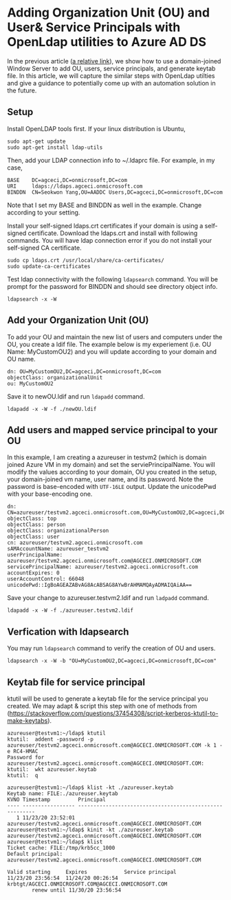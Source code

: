 # Adding Organization Unit (OU) and User& Service Principals with OpenLdap utilities to Azure AD DS

In the previous article ([a relative link](../wo_hdinsight/accumulo_aad_wo_hdinsight.md)), we show how to use a domain-joined Window Server to add OU, users, service principals, and generate keytab file. In this article, we will capture the similar steps with OpenLdap utilties and give a guidance to potentially come up with an automation solution in the future. 

## Setup 

Install OpenLDAP tools first. If your linux distribution is Ubuntu, 
```
sudo apt-get update
sudo apt-get install ldap-utils
```

Then, add your LDAP connection info to ~/.ldaprc file. For example, in my case,

```
BASE    DC=agceci,DC=onmicrosoft,DC=com
URI     ldaps://ldaps.agceci.onmicrosoft.com
BINDDN  CN=Seokwon Yang,OU=AADDC Users,DC=agceci,DC=onmicrosoft,DC=com
```
Note that I set my BASE and BINDDN as well in the example. Change according to your setting.

Install your self-signed ldaps.crt certificates if your domain is using a self-signed certificate. Download the ldaps.crt and install with following commands. You will have ldap connection error if you do not install your self-signed CA certificate.
```
sudo cp ldaps.crt /usr/local/share/ca-certificates/
sudo update-ca-certificates
```

Test ldap connectivity with the following `ldapsearch` command. You will be prompt for the password for BINDDN and should see directory object info. 

```
ldapsearch -x -W
```

## Add your Organization Unit (OU)
To add your OU and maintain the new list of users and computers under the OU, you create a ldif file. The example below is my experiement (i.e. OU Name: MyCustomOU2) and you will update according to your domain and OU name.

```
dn: OU=MyCustomOU2,DC=agceci,DC=onmicrosoft,DC=com
objectClass: organizationalUnit
ou: MyCustomOU2
```

Save it to newOU.ldif and run `ldapadd` command.
```
ldapadd -x -W -f ./newOU.ldif
```

## Add users and mapped service principal to your OU
In this example, I am creating a azureuser in testvm2 (which is domain joined Azure VM in my domain) and set the serviePrincipalName. You will modify the values according to your domain, OU you created in the setup, your domain-joined vm name, user name, and its password. Note the password is base-encoded with `UTF-16LE` output. Update the unicodePwd with your base-encoding one. 

```
dn: CN=azureuser/testvm2.agceci.onmicrosoft.com,OU=MyCustomOU2,DC=agceci,DC=onmicrosoft,DC=com
objectClass: top
objectClass: person
objectClass: organizationalPerson
objectClass: user
cn: azureuser/testvm2.agceci.onmicrosoft.com
sAMAccountName: azureuser_testvm2
userPrincipalName: azureuser/testvm2.agceci.onmicrosoft.com@AGCECI.ONMICROSOFT.COM
servicePrincipalName: azureuser/testvm2.agceci.onmicrosoft.com
accountExpires: 0
userAccountControl: 66048
unicodePwd::IgBoAGEAZABvAG8AcABSAG8AYwBrAHMAMQAyADMAIQAiAA==
```

Save your change to azureuser.testvm2.ldif and run `ladpadd` command.
```
ldapadd -x -W -f ./azureuser.testvm2.ldif
```

## Verfication with ldapsearch
You may run `ldapsearch` command to verify the creation of OU and users.

```
ldapsearch -x -W -b "OU=MyCustomOU2,DC=agceci,DC=onmicrosoft,DC=com"
```

## Keytab file for service principal
ktutil will be used to generate a keytab file for the service principal you created. We may adapt & script this step with one of methods from (https://stackoverflow.com/questions/37454308/script-kerberos-ktutil-to-make-keytabs).

```
azureuser@testvm1:~/ldap$ ktutil
ktutil:  addent -password -p azureuser/testvm2.agceci.onmicrosoft.com@AGCECI.ONMICROSOFT.COM -k 1 -e RC4-HMAC
Password for azureuser/testvm2.agceci.onmicrosoft.com@AGCECI.ONMICROSOFT.COM:
ktutil:  wkt azureuser.keytab
ktutil:  q

azureuser@testvm1:~/ldap$ klist -kt ./azureuser.keytab
Keytab name: FILE:./azureuser.keytab
KVNO Timestamp         Principal
---- ----------------- --------------------------------------------------------
   1 11/23/20 23:52:01 azureuser/testvm2.agceci.onmicrosoft.com@AGCECI.ONMICROSOFT.COM
azureuser@testvm1:~/ldap$ kinit -kt ./azureuser.keytab azureuser/testvm2.agceci.onmicrosoft.com@AGCECI.ONMICROSOFT.COM
azureuser@testvm1:~/ldap$ klist
Ticket cache: FILE:/tmp/krb5cc_1000
Default principal: azureuser/testvm2.agceci.onmicrosoft.com@AGCECI.ONMICROSOFT.COM

Valid starting     Expires            Service principal
11/23/20 23:56:54  11/24/20 00:26:54  krbtgt/AGCECI.ONMICROSOFT.COM@AGCECI.ONMICROSOFT.COM
        renew until 11/30/20 23:56:54

```



